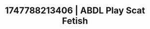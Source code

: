 ---
categories:
- Erotic archetypes
- Cosmic sensuality
- Giantess fetish
- Caressing curves
- Lover's breath
image: /assets/images/1747788213406.jpg
layout: post
seo:
  description: Featured content with premium ABDL Play, Scat Fetish. HD images available.
  keywords: ABDL Play, Scat Fetish
  og_image: /assets/images/1747788213406.jpg
  schema_type: VisualArtwork
tags:
- ABDL Play
- Scat Fetish
- '#1747788213406'
title: 1747788213406 | ABDL Play Scat Fetish
---